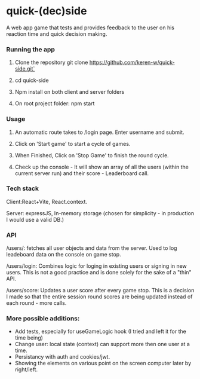 # quick-(dec)side
A web app game that tests and provides feedback to the user on his reaction time and quick decision making.

###  Running the app

1. Clone the repository
git clone https://github.com/keren-w/quick-side.git`

2. cd quick-side

3. Npm install on both client and server folders

4. On root project folder: npm start


### Usage
1. An automatic route takes to /login page. Enter username and submit.

2. Click on 'Start game' to start a cycle of games.

3. When Finished, Click on 'Stop Game' to finish the round cycle.

4.  Check up the console - It will show an array of all the users (within the current server run) and their score - Leaderboard call.

### Tech stack
Client:React+Vite, React.context.

Server: expressJS, In-memory storage (chosen for simplicity - in production I would use a valid DB.)

### API
/users/: fetches all user objects and data from the server. Used to log leadeboard data on the console on game stop.

/users/login: Combines logic for loging in existing users or signing in new users. This is not a good practice and is done solely for the sake of a "thin" API.

/users/score: Updates a user score after every game stop. This is a decision I made so that the entire session round scores are being updated instead of each round - more calls.

### More possible additions:
- Add tests, especially for useGameLogic hook (I tried and left it for the time being)
- Change user: local state (context) can support more then one user at a time.
- Persistancy with auth and cookies/jwt.
- Showing the elements on various point on the screen computer later by right/left.